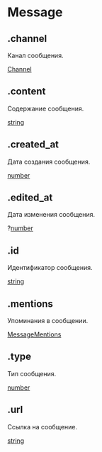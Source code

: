 # Message

## .channel

Канал сообщения.

[Channel](channel.md)

## .content

Содержание сообщения.

[string](https://developer.mozilla.org/ru/docs/Web/JavaScript/Reference/Global\_Objects/String)

## .created\_at

Дата создания сообщения.

[number](https://developer.mozilla.org/ru/docs/Web/JavaScript/Reference/Global\_Objects/Number)

## .edited\_at

Дата изменения сообщения.

?[number](https://developer.mozilla.org/ru/docs/Web/JavaScript/Reference/Global\_Objects/Number)

## .id

Идентификатор сообщения.

[string](https://developer.mozilla.org/ru/docs/Web/JavaScript/Reference/Global\_Objects/String)

## .mentions

Упоминания в сообщении.

[MessageMentions](messagementions.md)

## .type

Тип сообщения.

[number](https://developer.mozilla.org/ru/docs/Web/JavaScript/Reference/Global\_Objects/Number)

## .url

Ссылка на сообщение.

[string](https://developer.mozilla.org/ru/docs/Web/JavaScript/Reference/Global\_Objects/String)
